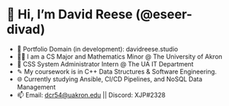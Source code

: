 # 👋 Hi, I’m David Reese (@eseer-divad)
- 👀 Portfolio Domain (in development): davidreese.studio
- 🧑‍🎓 I am a CS Major and Mathematics Minor @ The University of Akron
- 👔 CSS System Administrator Intern @ The UA IT Department
- ✎ My coursework is in C++ Data Structures & Software Engineering.
- 🌐 Currently studying Ansible, CI/CD Pipelines, and NoSQL Data Management
- 📫 Email: dcr54@uakron.edu || Discord: XJP#2328
<!---
eseer-divad/eseer-divad is a ✨ special ✨ repository because its `README.md` (this file) appears on your GitHub profile.
You can click the Preview link to take a look at your changes.
--->
